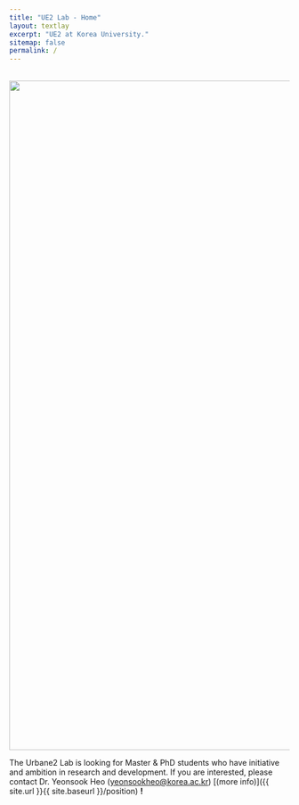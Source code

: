 ```yaml
---
title: "UE2 Lab - Home"
layout: textlay
excerpt: "UE2 at Korea University."
sitemap: false
permalink: /
---
```

<br>

<img src="{{ site.url }}{{ site.baseurl }}/images/final website diagram-01.png" style="width: 1200px; height: auto;">

The Urbane2 Lab is looking for Master & PhD students who have initiative and ambition in research and development. If you are interested, please contact Dr. Yeonsook Heo (yeonsookheo@korea.ac.kr) [(more info)]({{ site.url }}{{ site.baseurl }}/position) **!**


<br>



<!--
<div markdown="0" id="carousel" class="carousel slide" data-ride="carousel" data-interval="4000" data-pause="hover" style="width: 400px; height: 200px;">

    <ol class="carousel-indicators">
        <li data-target="#carousel" data-slide-to="0" class="active"></li>
        <li data-target="#carousel" data-slide-to="1"></li>
        <li data-target="#carousel" data-slide-to="2"></li>
        <li data-target="#carousel" data-slide-to="3"></li>
        <li data-target="#carousel" data-slide-to="4"></li>
        <li data-target="#carousel" data-slide-to="5"></li>
        <li data-target="#carousel" data-slide-to="6"></li>
    </ol>

    <div class="carousel-inner" markdown="0">
        <div class="item active">
            <img src="{{ site.url }}{{ site.baseurl }}/images/activities/20220624_설비공학회.jpg" alt="Slide 1" />
        </div>
        <div class="item">
            <img src="{{ site.url }}{{ site.baseurl }}/images/activities/20220602_석사학위발표.jpg" alt="Slide 2" />
        </div>

        {% assign papers = site.data.SCIE | limit: 2 %}
        {% if papers.size >= 2 %}
        <div class="item">
            <img src="{{ site.url }}{{ site.baseurl }}/images/pubpic/{{ papers[0].image }}" alt="Slide 3" />
        </div>
        <div class="item">
            <img src="{{ site.url }}{{ site.baseurl }}/images/pubpic/{{ papers[1].image }}" alt="Slide 4" />
        </div>
        {% endif %}

        <div class="item">
            <img src="{{ site.url }}{{ site.baseurl }}/images/slider7001400/Fig_Science_Web.jpg" alt="Slide 5" />
        </div>       
         <div class="item">
            <img src="{{ site.url }}{{ site.baseurl }}/images/slider7001400/cake_web.jpg" alt="Slide 6" />
        </div>
    </div>
  <a class="left carousel-control" href="#carousel" role="button" data-slide="prev">
    <span class="glyphicon glyphicon-chevron-left" aria-hidden="true"></span>
    <span class="sr-only">Previous</span>
  </a>
  <a class="right carousel-control" href="#carousel" role="button" data-slide="next">
    <span class="glyphicon glyphicon-chevron-right" aria-hidden="true"></span>
    <span class="sr-only">Next</span>
  </a>
</div>
-->
